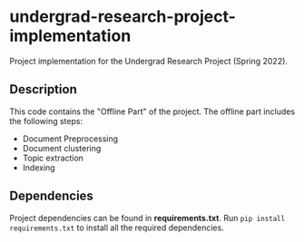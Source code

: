 # undergrad-research-project-implementation
Project implementation for the Undergrad Research Project (Spring 2022). 

## Description
This code contains the "Offline Part" of the project. The offline part includes the following steps:  
- Document Preprocessing
- Document clustering
- Topic extraction
- Indexing 

## Dependencies 
Project dependencies can be found in **requirements.txt**. Run `pip install requirements.txt` to install all the required dependencies.